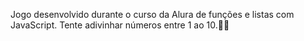 Jogo desenvolvido durante o curso da Alura de funções e listas com JavaScript. Tente adivinhar números entre 1 ao 10.🔮🔮
